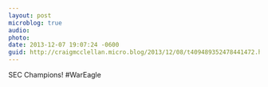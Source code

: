 ```yaml
---
layout: post
microblog: true
audio: 
photo: 
date: 2013-12-07 19:07:24 -0600
guid: http://craigmcclellan.micro.blog/2013/12/08/t409489352478441472.html
---
```

SEC Champions! #WarEagle
